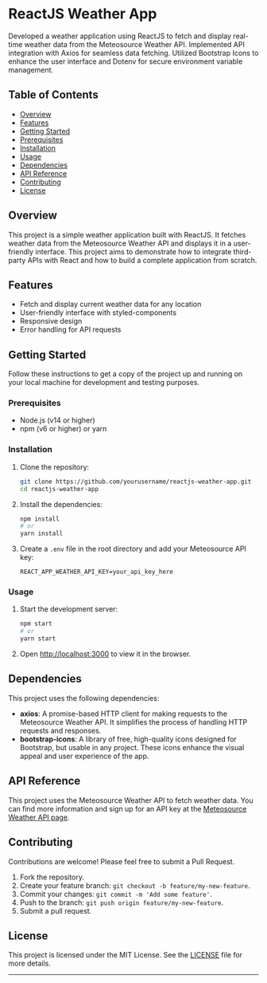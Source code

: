 # ReactJS Weather App

Developed a weather application using ReactJS to fetch and display real-time weather data from the Meteosource Weather API. Implemented API integration with Axios for seamless data fetching. Utilized Bootstrap Icons to enhance the user interface and Dotenv for secure environment variable management.


## Table of Contents

- [Overview](#overview)
- [Features](#features)
- [Getting Started](#getting-started)
- [Prerequisites](#prerequisites)
- [Installation](#installation)
- [Usage](#usage)
- [Dependencies](#dependencies)
- [API Reference](#api-reference)
- [Contributing](#contributing)
- [License](#license)

## Overview

This project is a simple weather application built with ReactJS. It fetches weather data from the Meteosource Weather API and displays it in a user-friendly interface. This project aims to demonstrate how to integrate third-party APIs with React and how to build a complete application from scratch.

## Features

- Fetch and display current weather data for any location
- User-friendly interface with styled-components
- Responsive design
- Error handling for API requests

## Getting Started

Follow these instructions to get a copy of the project up and running on your local machine for development and testing purposes.

### Prerequisites

- Node.js (v14 or higher)
- npm (v6 or higher) or yarn

### Installation

1. Clone the repository:
    ```sh
    git clone https://github.com/yourusername/reactjs-weather-app.git
    cd reactjs-weather-app
    ```

2. Install the dependencies:
    ```sh
    npm install
    # or
    yarn install
    ```

3. Create a `.env` file in the root directory and add your Meteosource API key:
    ```env
    REACT_APP_WEATHER_API_KEY=your_api_key_here
    ```

### Usage

1. Start the development server:
    ```sh
    npm start
    # or
    yarn start
    ```

2. Open [http://localhost:3000](http://localhost:3000) to view it in the browser.

## Dependencies

This project uses the following dependencies:

- **axios**: A promise-based HTTP client for making requests to the Meteosource Weather API. It simplifies the process of handling HTTP requests and responses.
- **bootstrap-icons**: A library of free, high-quality icons designed for Bootstrap, but usable in any project. These icons enhance the visual appeal and user experience of the app.

## API Reference

This project uses the Meteosource Weather API to fetch weather data. You can find more information and sign up for an API key at the [Meteosource Weather API page](https://rapidapi.com/MeteosourceWeather/api/ai-weather-by-meteosource).

## Contributing

Contributions are welcome! Please feel free to submit a Pull Request.

1. Fork the repository.
2. Create your feature branch: `git checkout -b feature/my-new-feature`.
3. Commit your changes: `git commit -m 'Add some feature'`.
4. Push to the branch: `git push origin feature/my-new-feature`.
5. Submit a pull request.

## License

This project is licensed under the MIT License. See the [LICENSE](LICENSE) file for more details.

---


